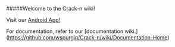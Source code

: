 #####Welcome to the Crack-n wiki!

Visit our [Android App!](https://github.com/wspurgin/crack-n-droid)

For documentation, refer to our [documentation wiki.] (https://github.com/wspurgin/Crack-n/wiki/Documentation-Home)
